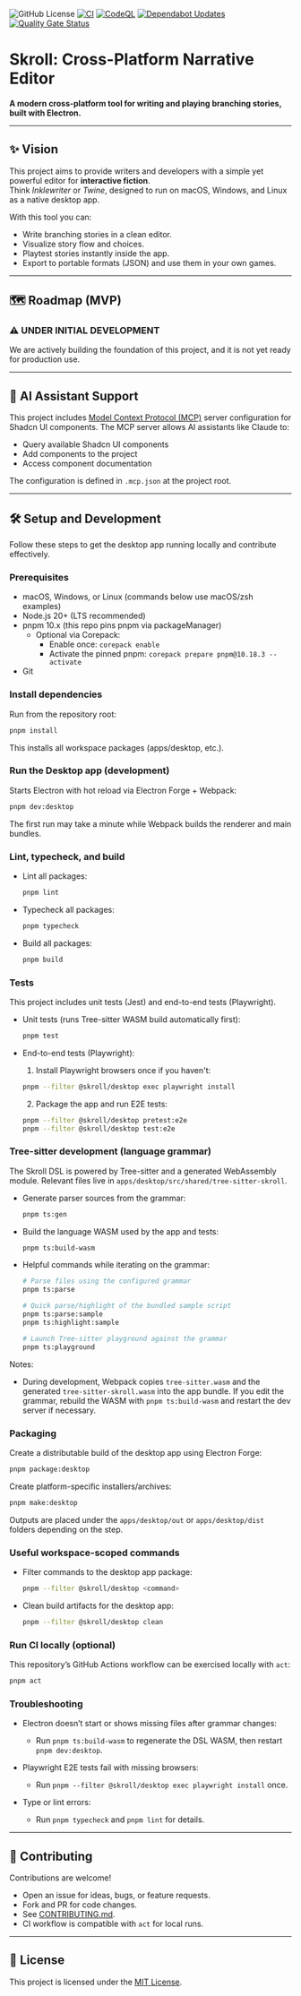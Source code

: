 ![GitHub License](https://img.shields.io/github/license/abianche/skroll)
[![CI](https://github.com/abianche/skroll/actions/workflows/ci.yml/badge.svg)](https://github.com/abianche/skroll/actions/workflows/ci.yml)
[![CodeQL](https://github.com/abianche/skroll/actions/workflows/github-code-scanning/codeql/badge.svg)](https://github.com/abianche/skroll/actions/workflows/github-code-scanning/codeql)
[![Dependabot Updates](https://github.com/abianche/skroll/actions/workflows/dependabot/dependabot-updates/badge.svg)](https://github.com/abianche/skroll/actions/workflows/dependabot/dependabot-updates)
[![Quality Gate Status](https://sonarcloud.io/api/project_badges/measure?project=abianche_skroll&metric=alert_status)](https://sonarcloud.io/summary/new_code?id=abianche_skroll)

# Skroll: Cross-Platform Narrative Editor

**A modern cross-platform tool for writing and playing branching stories, built with Electron.**

---

## ✨ Vision

This project aims to provide writers and developers with a simple yet powerful editor for **interactive fiction**.  
Think _Inklewriter_ or _Twine_, designed to run on macOS, Windows, and Linux as a native desktop app.

With this tool you can:

- Write branching stories in a clean editor.
- Visualize story flow and choices.
- Playtest stories instantly inside the app.
- Export to portable formats (JSON) and use them in your own games.

---

## 🗺 Roadmap (MVP)

### ⚠️ **UNDER INITIAL DEVELOPMENT**

We are actively building the foundation of this project, and it is not yet ready for production use.

---

## 🤖 AI Assistant Support

This project includes [Model Context Protocol (MCP)](https://modelcontextprotocol.io/) server configuration for Shadcn UI components. The MCP server allows AI assistants like Claude to:

- Query available Shadcn UI components
- Add components to the project
- Access component documentation

The configuration is defined in `.mcp.json` at the project root.

---

## 🛠️ Setup and Development

Follow these steps to get the desktop app running locally and contribute effectively.

### Prerequisites

- macOS, Windows, or Linux (commands below use macOS/zsh examples)
- Node.js 20+ (LTS recommended)
- pnpm 10.x (this repo pins pnpm via packageManager)
	- Optional via Corepack:
		- Enable once: `corepack enable`
		- Activate the pinned pnpm: `corepack prepare pnpm@10.18.3 --activate`
- Git

### Install dependencies

Run from the repository root:

```bash
pnpm install
```

This installs all workspace packages (apps/desktop, etc.).

### Run the Desktop app (development)

Starts Electron with hot reload via Electron Forge + Webpack:

```bash
pnpm dev:desktop
```

The first run may take a minute while Webpack builds the renderer and main bundles.

### Lint, typecheck, and build

- Lint all packages:

	```bash
	pnpm lint
	```

- Typecheck all packages:

	```bash
	pnpm typecheck
	```

- Build all packages:

	```bash
	pnpm build
	```

### Tests

This project includes unit tests (Jest) and end-to-end tests (Playwright).

- Unit tests (runs Tree-sitter WASM build automatically first):

	```bash
	pnpm test
	```

- End-to-end tests (Playwright):

	1) Install Playwright browsers once if you haven't:

	```bash
	pnpm --filter @skroll/desktop exec playwright install
	```

	2) Package the app and run E2E tests:

	```bash
	pnpm --filter @skroll/desktop pretest:e2e
	pnpm --filter @skroll/desktop test:e2e
	```

### Tree-sitter development (language grammar)

The Skroll DSL is powered by Tree-sitter and a generated WebAssembly module. Relevant files live in `apps/desktop/src/shared/tree-sitter-skroll`.

- Generate parser sources from the grammar:

	```bash
	pnpm ts:gen
	```

- Build the language WASM used by the app and tests:

	```bash
	pnpm ts:build-wasm
	```

- Helpful commands while iterating on the grammar:

	```bash
	# Parse files using the configured grammar
	pnpm ts:parse

	# Quick parse/highlight of the bundled sample script
	pnpm ts:parse:sample
	pnpm ts:highlight:sample

	# Launch Tree-sitter playground against the grammar
	pnpm ts:playground
	```

Notes:

- During development, Webpack copies `tree-sitter.wasm` and the generated `tree-sitter-skroll.wasm` into the app bundle. If you edit the grammar, rebuild the WASM with `pnpm ts:build-wasm` and restart the dev server if necessary.

### Packaging

Create a distributable build of the desktop app using Electron Forge:

```bash
pnpm package:desktop
```

Create platform-specific installers/archives:

```bash
pnpm make:desktop
```

Outputs are placed under the `apps/desktop/out` or `apps/desktop/dist` folders depending on the step.

### Useful workspace-scoped commands

- Filter commands to the desktop app package:

	```bash
	pnpm --filter @skroll/desktop <command>
	```

- Clean build artifacts for the desktop app:

	```bash
	pnpm --filter @skroll/desktop clean
	```

### Run CI locally (optional)

This repository’s GitHub Actions workflow can be exercised locally with `act`:

```bash
pnpm act
```

### Troubleshooting

- Electron doesn’t start or shows missing files after grammar changes:
	- Run `pnpm ts:build-wasm` to regenerate the DSL WASM, then restart `pnpm dev:desktop`.

- Playwright E2E tests fail with missing browsers:
	- Run `pnpm --filter @skroll/desktop exec playwright install` once.

- Type or lint errors:
	- Run `pnpm typecheck` and `pnpm lint` for details.

---

## 🤝 Contributing

Contributions are welcome!

- Open an issue for ideas, bugs, or feature requests.
- Fork and PR for code changes.
- See [CONTRIBUTING.md](CONTRIBUTING.md).
- CI workflow is compatible with `act` for local runs.

---

## 📄 License

This project is licensed under the [MIT License](LICENSE).
